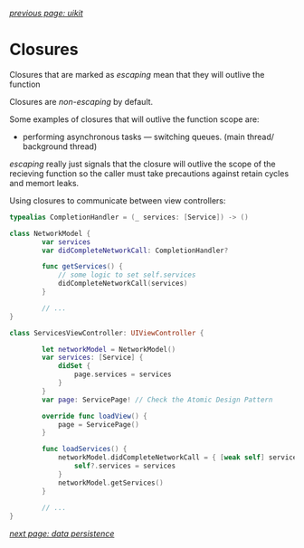 *[previous page: uikit](https://github.com/RinniSwift/Computer-Science-with-iOS/blob/main/ui.md)*

# Closures

Closures that are marked as *escaping* mean that they will outlive the function

Closures are *non-escaping* by default. 

Some examples of closures that will outlive the function scope are:

- performing asynchronous tasks — switching queues. (main thread/ background thread)

*escaping* really just signals that the closure will outlive the scope of the recieving function so the caller must take precautions against retain cycles and memort leaks.

Using closures to communicate between view controllers:

```swift
typealias CompletionHandler = (_ services: [Service]) -> ()

class NetworkModel {
        var services
        var didCompleteNetworkCall: CompletionHandler?

        func getServices() {
            // some logic to set self.services
            didCompleteNetworkCall(services)
        }

        // ... 
}

class ServicesViewController: UIViewController {

        let networkModel = NetworkModel()
        var services: [Service] {
            didSet {
                page.services = services
            }
        }
        var page: ServicePage! // Check the Atomic Design Pattern

        override func loadView() {
            page = ServicePage()
        }

        func loadServices() {
            networkModel.didCompleteNetworkCall = { [weak self] services in
                self?.services = services
            }
            networkModel.getServices()
        }
        
        // ...
}
```

*[next page: data persistence](https://github.com/RinniSwift/Computer-Science-with-iOS/blob/main/dataPersistence.md)*
